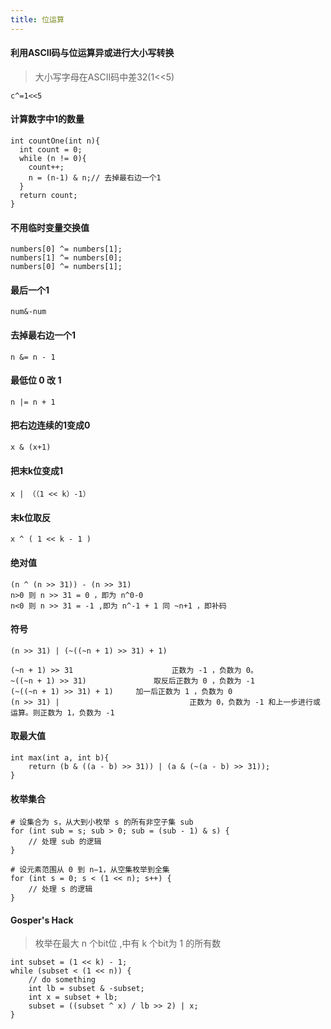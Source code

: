 ```yaml
---
title: 位运算
---
```




#### 利用ASCII码与位运算异或进行大小写转换

> 大小写字母在ASCII码中差32(1<<5)

```
c^=1<<5
```

#### 计算数字中1的数量

```
int countOne(int n){
  int count = 0;
  while (n != 0){
    count++;
    n = (n-1) & n;// 去掉最右边一个1
  }
  return count;
}
```

#### 不用临时变量交换值

```
numbers[0] ^= numbers[1];
numbers[1] ^= numbers[0];
numbers[0] ^= numbers[1];
```

#### 最后一个1

```
num&-num
```

#### 去掉最右边一个1

```
n &= n - 1
```

#### 最低位 0 改 1

```
n |= n + 1
```

#### 把右边连续的1变成0

```
x & (x+1)
```

#### 把末k位变成1

```
x | （（1 << k）-1）
```

#### 末k位取反

```
x ^ ( 1 << k - 1 )
```

#### 绝对值

```
(n ^ (n >> 31)) - (n >> 31)
n>0 则 n >> 31 = 0 ，即为 n^0-0
n<0 则 n >> 31 = -1 ,即为 n^-1 + 1 同 ~n+1 ，即补码
```

#### 符号

```
(n >> 31) | (~((~n + 1) >> 31) + 1)

(~n + 1) >> 31  					正数为 -1 ，负数为 0。
~((~n + 1) >> 31) 				取反后正数为 0 ，负数为 -1
(~((~n + 1) >> 31) + 1)		加一后正数为 1 ，负数为 0
(n >> 31) |								正数为 0，负数为 -1 和上一步进行或运算。则正数为 1，负数为 -1
```

#### 取最大值

```
int max(int a, int b){
    return (b & ((a - b) >> 31)) | (a & (~(a - b) >> 31));
}  
```

#### 枚举集合

```
# 设集合为 s，从大到小枚举 s 的所有非空子集 sub
for (int sub = s; sub > 0; sub = (sub - 1) & s) {
    // 处理 sub 的逻辑
}

# 设元素范围从 0 到 n−1，从空集枚举到全集 
for (int s = 0; s < (1 << n); s++) {
    // 处理 s 的逻辑
}
```

#### Gosper's Hack

> 枚举在最大 n 个bit位 ,中有 k 个bit为 1 的所有数
>

```
int subset = (1 << k) - 1;
while (subset < (1 << n)) {
    // do something
    int lb = subset & -subset;
    int x = subset + lb;
    subset = ((subset ^ x) / lb >> 2) | x;
}
```

